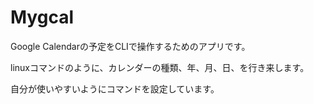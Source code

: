 # Mygcal
Google Calendarの予定をCLIで操作するためのアプリです。

linuxコマンドのように、カレンダーの種類、年、月、日、を行き来します。

自分が使いやすいようにコマンドを設定しています。


